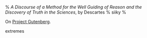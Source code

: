 % _A Discourse of a Method for the Well Guiding of Reason and the Discovery of Truth in the Sciences_, by Descartes
% siiky
%

On [Project Gutenberg][gutenberg].

extremes

[gutenberg]: https://www.gutenberg.org/ebooks/25830
